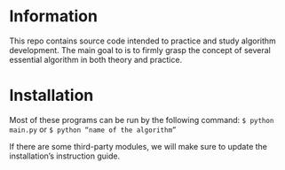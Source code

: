 # Information 
This repo contains source code intended to practice and study algorithm development. The main goal to is to firmly grasp the concept of several essential algorithm in both theory and practice. 

# Installation 
Most of these programs can be run by the following command:
```$ python main.py```
or 
```$ python “name of the algorithm”```

If there are some third-party modules, we will make sure to update the installation’s instruction guide. 
